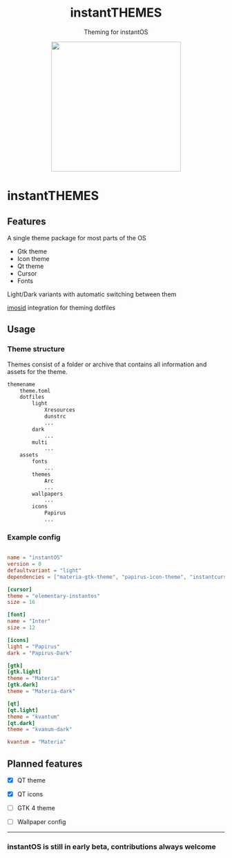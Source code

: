 <div align="center">
    <h1>instantTHEMES</h1>
    <p>Theming for instantOS</p>
    <img width="300" height="300" src="https://raw.githubusercontent.com/instantOS/instantLOGO/main/png/theme.png">
</div>

# instantTHEMES

## Features

A single theme package for most parts of the OS
- Gtk theme
- Icon theme
- Qt theme
- Cursor
- Fonts

Light/Dark variants with automatic switching between them

[imosid](https://github.com/instantOS/imosid) integration for theming dotfiles

## Usage

### Theme structure

Themes consist of a folder or archive that contains all information and assets for the theme. 

```txt
themename
    theme.toml
    dotfiles
        light
            Xresources
            dunstrc
            ...
        dark
            ...
        multi
            ...
    assets
        fonts
            ...
        themes
            Arc
            ...
        wallpapers
            ...
        icons
            Papirus
            ...
```

### Example config

```toml

name = "instantOS"
version = 0
defaultvariant = "light"
dependencies = ["materia-gtk-theme", "papirus-icon-theme", "instantcursors"]

[cursor]
theme = "elementary-instantos"
size = 16

[font]
name = "Inter"
size = 12

[icons]
light = "Papirus"
dark = "Papirus-Dark"

[gtk]
[gtk.light]
theme = "Materia"
[gtk.dark]
theme = "Materia-dark"

[qt]
[qt.light]
theme = "kvantum"
[qt.dark]
theme = "kvanum-dark"

kvantum = "Materia"
```

## Planned features

- [X] QT theme
- [X] QT icons
- [ ] GTK 4 theme
- [ ] Wallpaper config


--------

### instantOS is still in early beta, contributions always welcome
